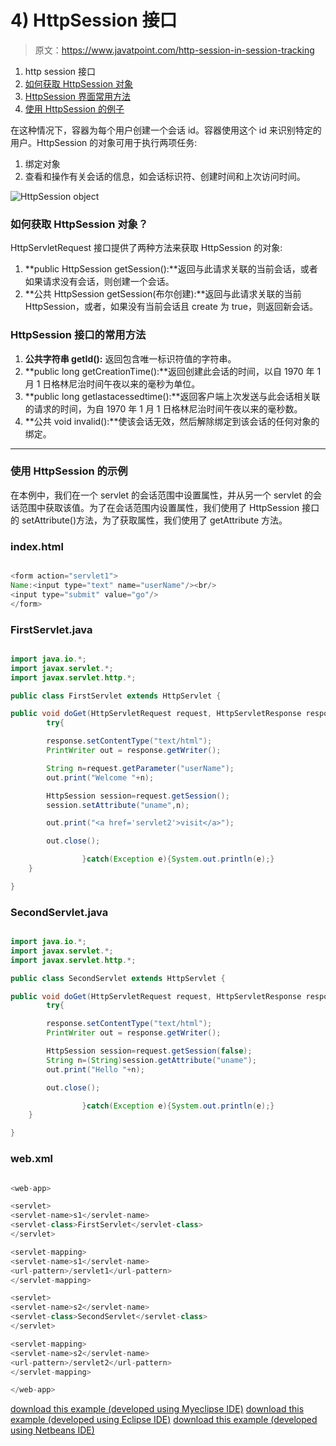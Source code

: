 # 4) HttpSession 接口

> 原文：<https://www.javatpoint.com/http-session-in-session-tracking>

1.  http session 接口
2.  [如何获取 HttpSession 对象](#httpsessionhow)
3.  [HttpSession 界面常用方法](#httpsessionmethod)
4.  [使用 HttpSession 的例子](#httpsessionex)

在这种情况下，容器为每个用户创建一个会话 id。容器使用这个 id 来识别特定的用户。HttpSession 的对象可用于执行两项任务:

1.  绑定对象
2.  查看和操作有关会话的信息，如会话标识符、创建时间和上次访问时间。

![HttpSession object](../img/3a6b23ddcd841c2a3fac2060e69af631.png)

### 如何获取 HttpSession 对象？

HttpServletRequest 接口提供了两种方法来获取 HttpSession 的对象:

1.  **public HttpSession getSession():**返回与此请求关联的当前会话，或者如果请求没有会话，则创建一个会话。
2.  **公共 HttpSession getSession(布尔创建):**返回与此请求关联的当前 HttpSession，或者，如果没有当前会话且 create 为 true，则返回新会话。

### HttpSession 接口的常用方法

1.  **公共字符串 getId():** 返回包含唯一标识符值的字符串。
2.  **public long getCreationTime():**返回创建此会话的时间，以自 1970 年 1 月 1 日格林尼治时间午夜以来的毫秒为单位。
3.  **public long getlastacessedtime():**返回客户端上次发送与此会话相关联的请求的时间，为自 1970 年 1 月 1 日格林尼治时间午夜以来的毫秒数。
4.  **公共 void invalid():**使该会话无效，然后解除绑定到该会话的任何对象的绑定。

* * *

### 使用 HttpSession 的示例

在本例中，我们在一个 servlet 的会话范围中设置属性，并从另一个 servlet 的会话范围中获取该值。为了在会话范围内设置属性，我们使用了 HttpSession 接口的 setAttribute()方法，为了获取属性，我们使用了 getAttribute 方法。

### index.html

```java

<form action="servlet1">
Name:<input type="text" name="userName"/><br/>
<input type="submit" value="go"/>
</form>

```

### FirstServlet.java

```java

import java.io.*;
import javax.servlet.*;
import javax.servlet.http.*;

public class FirstServlet extends HttpServlet {

public void doGet(HttpServletRequest request, HttpServletResponse response){
		try{

		response.setContentType("text/html");
		PrintWriter out = response.getWriter();

		String n=request.getParameter("userName");
		out.print("Welcome "+n);

		HttpSession session=request.getSession();
		session.setAttribute("uname",n);

		out.print("<a href='servlet2'>visit</a>");

		out.close();

                }catch(Exception e){System.out.println(e);}
	}

}

```

### SecondServlet.java

```java

import java.io.*;
import javax.servlet.*;
import javax.servlet.http.*;

public class SecondServlet extends HttpServlet {

public void doGet(HttpServletRequest request, HttpServletResponse response)
		try{

		response.setContentType("text/html");
		PrintWriter out = response.getWriter();

		HttpSession session=request.getSession(false);
		String n=(String)session.getAttribute("uname");
		out.print("Hello "+n);

		out.close();

                }catch(Exception e){System.out.println(e);}
	}

}

```

### web.xml

```java

<web-app>

<servlet>
<servlet-name>s1</servlet-name>
<servlet-class>FirstServlet</servlet-class>
</servlet>

<servlet-mapping>
<servlet-name>s1</servlet-name>
<url-pattern>/servlet1</url-pattern>
</servlet-mapping>

<servlet>
<servlet-name>s2</servlet-name>
<servlet-class>SecondServlet</servlet-class>
</servlet>

<servlet-mapping>
<servlet-name>s2</servlet-name>
<url-pattern>/servlet2</url-pattern>
</servlet-mapping>

</web-app>

```

[download this example (developed using Myeclipse IDE)](https://static.javatpoint.com/src/servlet/HttpSession.zip)
[download this example (developed using Eclipse IDE)](https://static.javatpoint.com/src/servlet/eclipse/HttpSession.zip)
[download this example (developed using Netbeans IDE)](https://static.javatpoint.com/src/servlet/netbeans/HttpSession.zip)